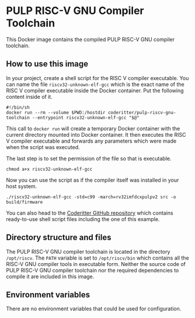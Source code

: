 # PULP RISC-V GNU Compiler Toolchain

This Docker image contains the compiled PULP RISC-V GNU compiler toolchain.

## How to use this image

In your project, create a shell script for the RISC V compiler executable. You can name the file `riscv32-unknown-elf-gcc` which is the exact name of the RISC V compiler executable inside the Docker container. Put the following content inside of it.

```
#!/bin/sh
docker run --rm --volume $PWD:/hostdir coderitter/pulp-riscv-gnu-toolchain --entrypoint riscv32-unknown-elf-gcc "$@"
```

This call to `docker run` will create a temporary Docker container with the current directory mounted into Docker container. It then executes the RISC V compiler executable and forwards any parameters which were made when the script was executed.

The last step is to set the permission of the file so that is executable.

```
chmod a+x riscv32-unknown-elf-gcc
```

Now you can use the script as if the compiler itself was installed in your host system.

```
./riscv32-unknown-elf-gcc -std=c99 -march=rv32imfdcxpulpv2 src -o build/firmware
```

You can also head to the [Coderitter GitHub repository](https://github.com/c0deritter/pulp-riscv-gnu-toolchain-docker) which contains ready-to-use shell script files including the one of this example.

## Directory structure and files

The PULP RISC-V GNU compiler toolchain is located in the directory `/opt/riscv`. The `PATH` variable is set to `/opt/riscv/bin` which contains all the RISC-V GNU compiler tools in executable form. Neither the source code of PULP RISC-V GNU compiler toolchain nor the required dependencies to compile it are included in this image.

## Environment variables

There are no environment variables that could be used for configuration.